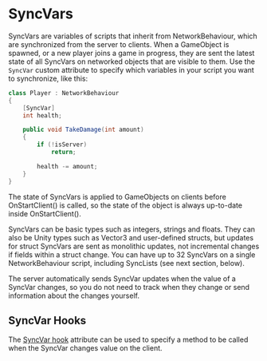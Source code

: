 # SyncVars

SyncVars are variables of scripts that inherit from NetworkBehaviour, which are synchronized from the server to clients. When a GameObject is spawned, or a new player joins a game in progress, they are sent the latest state of all SyncVars on networked objects that are visible to them. Use the `SyncVar` custom attribute to specify which variables in your script you want to synchronize, like this:

```cs
class Player : NetworkBehaviour
{
    [SyncVar]
    int health;

    public void TakeDamage(int amount)
    {
        if (!isServer)
            return;

        health -= amount;
    }
}
```

The state of SyncVars is applied to GameObjects on clients before OnStartClient() is called, so the state of the object is always up-to-date inside OnStartClient().

SyncVars can be basic types such as integers, strings and floats. They can also be Unity types such as Vector3 and user-defined structs, but updates for struct SyncVars are sent as monolithic updates, not incremental changes if fields within a struct change. You can have up to 32 SyncVars on a single NetworkBehaviour script, including SyncLists (see next section, below).

The server automatically sends SyncVar updates when the value of a SyncVar changes, so you do not need to track when they change or send information about the changes yourself.

## SyncVar Hooks

The [SyncVar hook](SyncVarHook) attribute can be used to specify a method to be called when the SyncVar changes value on the client.
